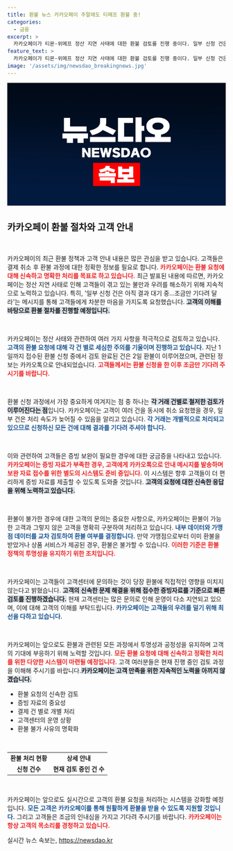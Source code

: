 ```yaml
---
title: 환불 뉴스 카카오페이 주말에도 티메프 환불 중!
categories:
  - 금융
excerpt: >
  카카오페이가 티몬·위메프 정산 지연 사태에 대한 환불 검토를 진행 중이다. 일부 신청 건은 결과를 기다려야 하며, 추가 증빙 요청에도 카카오톡으로 안내한다. 고객에게는 인내를 요청하며 빠른 처리를 약속했다. 궁금증을 해소하기 위한 정보가 포함된 이 공지, 클릭해 자세히 알아보자!
feature_text: >
  카카오페이가 티몬·위메프 정산 지연 사태에 대한 환불 검토를 진행 중이다. 일부 신청 건은 결과를 기다려야 하며, 추가 증빙 요청에도 카카오톡으로 안내한다. 고객에게는 인내를 요청하며 빠른 처리를 약속했다. 궁금증을 해소하기 위한 정보가 포함된 이 공지, 클릭해 자세히 알아보자!
image: '/assets/img/newsdao_breakingnews.jpg'
---
```


<p><img src="/assets/img/newsdao_breakingnews.jpg" alt="firstkoreanews 속보" /></p>

<h2 data-ke-size="size26">카카오페이 환불 절차와 고객 안내</h2>

<p data-ke-size="size16">&nbsp;</p> 

<p>카카오페이의 최근 환불 정책과 고객 안내 내용은 많은 관심을 받고 있습니다. 고객들은 결제 취소 후 환불 과정에 대한 정확한 정보를 필요로 합니다. <b><span style="color: #ee2323;">카카오페이는 환불 요청에 대해 신속하고 명확한 처리를 목표로 하고 있습니다.</span></b> 최근 발표된 내용에 따르면, 카카오페이는 정산 지연 사태로 인해 고객들이 겪고 있는 불만과 우려를 해소하기 위해 지속적으로 노력하고 있습니다. 특히, '일부 신청 건은 아직 결과 대기 중...조금만 기다려 달라'는 메시지를 통해 고객들에게 차분한 마음을 가지도록 요청했습니다. <b><span style="background-color: #21538527;">고객의 이해를 바탕으로 환불 절차를 진행할 예정입니다.</span></b> </p>

<p data-ke-size="size16">&nbsp;</p> 

<p>카카오페이는 정산 사태와 관련하여 여러 가지 사항을 적극적으로 검토하고 있습니다. <b><span style="color: #1a5490;">고객의 환불 요청에 대해 각 건 별로 세심한 주의를 기울이며 진행하고 있습니다.</span></b> 지난 1일까지 접수된 환불 신청 중에서 검토 완료된 건은 2일 환불이 이루어졌으며, 관련된 정보는 카카오톡으로 안내되었습니다. <b><span style="color: #ee2323;">고객들께서는 환불 신청을 한 이후 조금만 기다려 주시기를 바랍니다.</span></b> </p>

<p data-ke-size="size16">&nbsp;</p>

<p>환불 신청 과정에서 가장 중요하게 여겨지는 점 중 하나는 <b><span style="background-color: #21538527;">각 거래 건별로 철저한 검토가 이루어진다는 점</span></b>입니다. 카카오페이는 고객이 여러 건을 동시에 취소 요청했을 경우, 일부 건은 처리 속도가 늦어질 수 있음을 알리고 있습니다. <b><span style="color: #1a5490;">각 거래는 개별적으로 처리되고 있으므로 신청하신 모든 건에 대해 결과를 기다려 주셔야 합니다.</span></b></p>

<p data-ke-size="size16">&nbsp;</p>

<p>이와 관련하여 고객들은 증빙 보완이 필요한 경우에 대한 궁금증을 나타내고 있습니다. <b><span style="color: #ee2323;">카카오페이는 증빙 자료가 부족한 경우, 고객에게 카카오톡으로 안내 메시지를 발송하며 보완 자료 접수를 위한 별도의 시스템도 준비 중입니다.</span></b> 이 시스템은 향후 고객들이 더 편리하게 증빙 자료를 제출할 수 있도록 도와줄 것입니다. <b><span style="background-color: #21538527;">고객의 요청에 대한 신속한 응답을 위해 노력하고 있습니다.</span></b></p>

<p data-ke-size="size16">&nbsp;</p>

<p>환불이 불가한 경우에 대한 고객의 문의는 중요한 사항으로, 카카오페이는 환불이 가능한 고객과 그렇지 않은 고객을 명확히 구분하여 처리하고 있습니다. <b><span style="color: #1a5490;">내부 데이터와 가맹점 데이터를 교차 검토하여 환불 여부를 결정합니다.</span></b> 만약 가맹점으로부터 이미 환불을 받았거나 상품 서비스가 제공된 경우, 환불은 불가할 수 있습니다. <b><span style="color: #ee2323;">이러한 기준은 환불 정책의 투명성을 유지하기 위한 조치입니다.</span></b></p>

<p data-ke-size="size16">&nbsp;</p>

<p>카카오페이는 고객들이 고객센터에 문의하는 것이 당장 환불에 직접적인 영향을 미치지 않는다고 밝혔습니다. <b><span style="background-color: #21538527;">고객의 신속한 문제 해결을 위해 접수한 증빙자료를 기준으로 빠른 검토를 진행하겠습니다.</span></b> 현재 고객센터는 많은 문의로 인해 운영이 다소 지연되고 있으며, 이에 대해 고객의 이해를 부탁드립니다. <b><span style="color: #1a5490;">카카오페이는 고객들의 우려를 덜기 위해 최선을 다하고 있습니다.</span></b></p>

<p data-ke-size="size16">&nbsp;</p>

<p>카카오페이는 앞으로도 환불과 관련된 모든 과정에서 투명성과 공정성을 유지하며 고객의 기대에 부응하기 위해 노력할 것입니다. <b><span style="color: #ee2323;">모든 환불 요청에 대해 신속하고 정확한 처리를 위한 다양한 시스템이 마련될 예정입니다.</span></b> 고객 여러분들은 현재 진행 중인 검토 과정을 이해해 주시기를 바랍니다.<b><span style="background-color: #21538527;">카카오페이는 고객 만족을 위한 지속적인 노력을 아끼지 않겠습니다.</span></b> </p>

<ul>
    <li>환불 요청의 신속한 검토</li>
    <li>증빙 자료의 중요성</li>
    <li>결제 건 별로 개별 처리</li>
    <li>고객센터의 운영 상황</li>
    <li>환불 불가 사유의 명확화</li>
</ul>

<p data-ke-size="size16">&nbsp;</p>

<table style="width: 100%;">
    <tr>
        <td style="text-align: center; height: 17px;"><b>환불 처리 현황</b></td>
        <td style="text-align: center; height: 17px;"><b>상세 안내</b></td>
    </tr>
    <tr>
        <td style="text-align: center; height: 17px;"><b>신청 건수</b></td>
        <td style="text-align: center; height: 17px;"><b>현재 검토 중인 건 수</b></td>
    </tr>
</table>

<p data-ke-size="size16">&nbsp;</p>

<p>카카오페이는 앞으로도 실시간으로 고객의 환불 요청을 처리하는 시스템을 강화할 예정입니다. <b><span style="color: #1a5490;">모든 고객은 카카오페이를 통해 원활하게 환불을 받을 수 있도록 지원할 것입니다.</span></b> 그리고 고객들은 조금의 인내심을 가지고 기다려 주시기를 바랍니다. <b><span style="color: #ee2323;">카카오페이는 항상 고객의 목소리를 경청하고 있습니다.</span></b></p>
실시간 뉴스 속보는, <a href="https://newsdao.kr" rel="dofollow">https://newsdao.kr</a>


